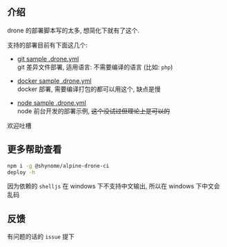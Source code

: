 
## 介绍

drone 的部署脚本写的太多, 想简化下就有了这个.

支持的部署目前有下面这几个:

- [git sample .drone.yml](./docs/drone-deploy-sample/git.yml)    
  git 差异文件部署, 适用语言: 不需要编译的语言 (比如: `php`)

- [docker sample .drone.yml](./docs/drone-deploy-sample/docker.yml)    
  docker 部署, 需要编译打包的都可以用这个, 缺点是慢

- [node sample .drone.yml](./docs/drone-deploy-sample/node.yml)    
  node 前台开发的部署示例, <del>这个没试过但理论上是可以的</del>
  
欢迎吐槽

## 更多帮助查看

```sh
npm i -g @shynome/alpine-drone-ci
deploy -h
```

因为依赖的 `shelljs` 在 windows 下不支持中文输出, 所以在 windows 下中文会乱码

## 反馈

有问题的话的 `issue` 提下
